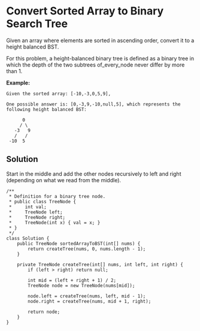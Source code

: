 # Convert Sorted Array to Binary Search Tree

Given an array where elements are sorted in ascending order, convert it to a height balanced BST.

For this problem, a height-balanced binary tree is defined as a binary tree in which the depth of the two subtrees of_every_node never differ by more than 1.

**Example:**

```
Given the sorted array: [-10,-3,0,5,9],

One possible answer is: [0,-3,9,-10,null,5], which represents the following height balanced BST:

      0
     / \
   -3   9
   /   /
 -10  5
```

## Solution

Start in the middle and add the other nodes recursively to left and right \(depending on what we read from the middle\).

```
/**
 * Definition for a binary tree node.
 * public class TreeNode {
 *     int val;
 *     TreeNode left;
 *     TreeNode right;
 *     TreeNode(int x) { val = x; }
 * }
 */
class Solution {
    public TreeNode sortedArrayToBST(int[] nums) {
        return createTree(nums, 0, nums.length - 1);
    }
    
    private TreeNode createTree(int[] nums, int left, int right) {
        if (left > right) return null;
        
        int mid = (left + right + 1) / 2;
        TreeNode node = new TreeNode(nums[mid]);
        
        node.left = createTree(nums, left, mid - 1);
        node.right = createTree(nums, mid + 1, right);
        
        return node;
    }
}
```



